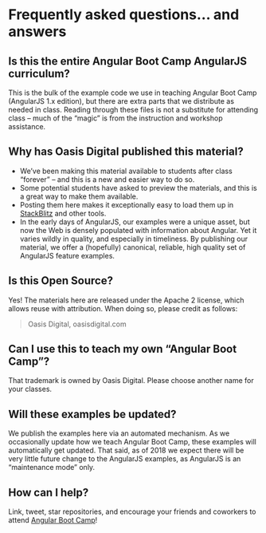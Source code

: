 # Frequently asked questions… and answers

## Is this the entire Angular Boot Camp AngularJS curriculum?

This is the bulk of the example code we use in teaching Angular Boot Camp (AngularJS 1.x edition), but there are extra parts that we distribute as needed in class. Reading through these files is not a substitute for attending class – much of the “magic” is from the instruction and workshop assistance.

## Why has Oasis Digital published this material?

*   We’ve been making this material available to students after class “forever” – and this is a new and easier way to do so.
*   Some potential students have asked to preview the materials, and this is a great way to make them available.
*   Posting them here makes it exceptionally easy to load them up in [StackBlitz](https://stackblitz.com/) and other tools.
*   In the early days of AngularJS, our examples were a unique asset, but now the Web is densely populated with information about Angular. Yet it varies wildly in quality, and especially in timeliness. By publishing our material, we offer a (hopefully) canonical, reliable, high quality set of AngularJS feature examples.

## Is this Open Source?

Yes! The materials here are released under the Apache 2 license, which allows reuse with attribution. When doing so, please credit as follows:

> Oasis Digital, oasisdigital.com

## Can I use this to teach my own “Angular Boot Camp”?

That trademark is owned by Oasis Digital. Please choose another name for your classes.

## Will these examples be updated?

We publish the examples here via an automated mechanism. As we occasionally update how we teach Angular Boot Camp, these examples will automatically get updated. That said, as of 2018 we expect there will be very little future change to the AngularJS examples, as AngularJS is an “maintenance mode” only.

## How can I help?

Link, tweet, star repositories, and encourage your friends and coworkers to attend [Angular Boot Camp](https://angularbootcamp.com/)!
